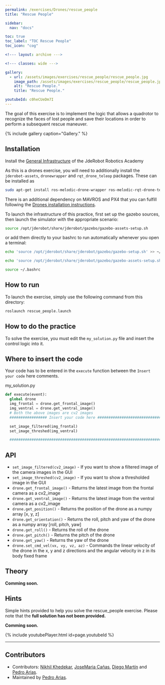 ```yaml
---
permalink: /exercises/Drones/rescue_people
title: "Rescue People"

sidebar:
  nav: "docs"

toc: true
toc_label: "TOC Rescue People"
toc_icon: "cog"

<!--- layout: archive --->

<!--- classes: wide --->

gallery:
  - url: /assets/images/exercises/rescue_people/rescue_people.jpg
    image_path: /assets/images/exercises/rescue_people/rescue_people.jpg
    alt: "Rescue People."
    title: "Rescue People."

youtubeId: c0heCUeDm7I
---
```


The goal of this exercise is to implement the logic that allows a quadrotor to recognize the faces of lost people and save their locations in order to perform a subsequent rescue maneuver.

{% include gallery caption="Gallery." %}

## Installation
Install the [General Infrastructure](https://jderobot.github.io/RoboticsAcademy/installation/#generic-infrastructure) of the JdeRobot Robotics Academy

As this is a drones exercise, you will need to additionally install the `jderobot-assets`, `dronewrapper` and `rqt_drone_teleop` packages. These can be installed as

```bash
sudo apt-get install ros-melodic-drone-wrapper ros-melodic-rqt-drone-teleop ros-melodic-jderobot-assets
```

There is an additional dependency on MAVROS and PX4 that you can fulfill following the [Drones installation instructions](/RoboticsAcademy/installation/#specific-infrastructure).

To launch the infrastructure of this practice, first set up the gazebo sources, then launch the simulator with the appropriate scenario:

```bash
source /opt/jderobot/share/jderobot/gazebo/gazebo-assets-setup.sh
```

or add them directly to your bashrc to run automatically whenever you open a terminal:

```bash
echo 'source /opt/jderobot/share/jderobot/gazebo/gazebo-setup.sh' >> ~/.bashrc
```

```bash
echo 'source /opt/jderobot/share/jderobot/gazebo/gazebo-assets-setup.sh' >> ~/.bashrc
```

```bash
source ~/.bashrc
```

## How to run

To launch the exercise, simply use the following command from this directory:

```bash
roslaunch rescue_people.launch
```

## How to do the practice

To solve the exercise, you must edit the `my_solution.py` file and insert the control logic into it.

## Where to insert the code

Your code has to be entered in the `execute` function between the `Insert your code` here comments.

my_solution.py

```python
def execute(event):
  global drone
  img_frontal = drone.get_frontal_image()
  img_ventral = drone.get_ventral_image()
  # Both the above images are cv2 images
  ################# Insert your code here #################################

  set_image_filtered(img_frontal)
  set_image_threshed(img_ventral)

  #########################################################################
```

## API

* `set_image_filtered(cv2_image)` - If you want to show a filtered image of the camera images in the GUI
* `set_image_threshed(cv2_image)` - If you want to show a thresholded image in the GUI
* `drone.get_frontal_image()` - Returns the latest image from the frontal camera as a cv2_image
* `drone.get_ventral_image()` - Returns the latest image from the ventral camera as a cv2_image
* `drone.get_position()` - Returns the position of the drone as a numpy array [x, y, z]
* `drone.get_orientation()` - Returns the roll, pitch and yaw of the drone as a numpy array [roll, pitch, yaw]
* `drone.get_roll()` - Returns the roll of the drone
* `drone.get_pitch()` - Returns the pitch of the drone
* `drone.get_yaw()` - Returns the yaw of the drone
* `drone.set_cmd_vel(vx, vy, vz, az)` - Commands the linear velocity of the drone in the x, y and z directions and the angular velocity in z in its body fixed frame

## Theory

**Comming soon.**

## Hints

Simple hints provided to help you solve the rescue_people exercise. Please note that the **full solution has not been provided.**

**Comming soon.**

{% include youtubePlayer.html id=page.youtubeId %}

-------

## Contributors

- Contributors: [Nikhil Khedekar](https://github.com/nkhedekar), [JoseMaria Cañas](https://github.com/jmplaza), [Diego Martín](https://github.com/diegomrt) and [Pedro Arias](https://github.com/pariaspe).
- Maintained by [Pedro Arias](https://github.com/pariaspe).
